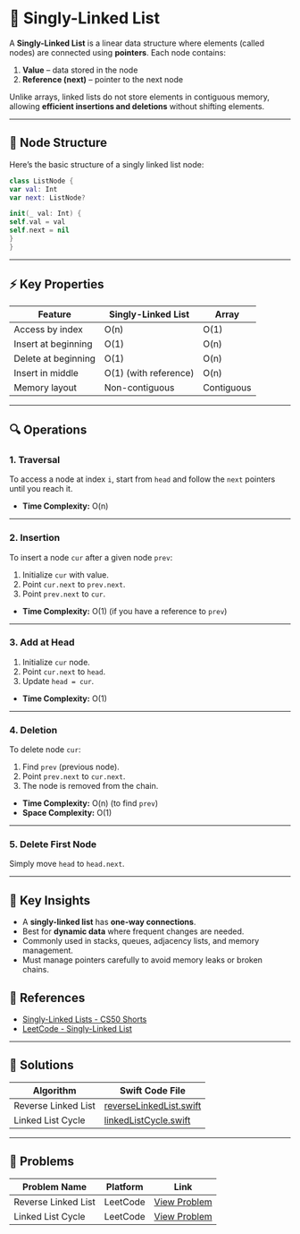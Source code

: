 # 🔗 Singly-Linked List

A **Singly-Linked List** is a linear data structure where elements (called nodes) are connected using **pointers**. Each node contains:

1. **Value** – data stored in the node
2. **Reference (next)** – pointer to the next node

Unlike arrays, linked lists do not store elements in contiguous memory, allowing **efficient insertions and deletions** without shifting elements.

---

## 🧱 Node Structure

Here’s the basic structure of a singly linked list node:

```swift
class ListNode {
var val: Int
var next: ListNode?

init(_ val: Int) {
self.val = val
self.next = nil
}
}
```

---

## ⚡ Key Properties

| Feature             | Singly-Linked List           | Array      |
| ------------------- | --------------------- | ---------- |
| Access by index     | O(n)                  | O(1)       |
| Insert at beginning | O(1)                  | O(n)       |
| Delete at beginning | O(1)                  | O(n)       |
| Insert in middle    | O(1) (with reference) | O(n)       |
| Memory layout       | Non-contiguous        | Contiguous |

---

## 🔍 Operations

### 1. Traversal

To access a node at index `i`, start from `head` and follow the `next` pointers until you reach it.

- **Time Complexity:** O(n)

---

### 2. Insertion

To insert a node `cur` after a given node `prev`:

1. Initialize `cur` with value.
2. Point `cur.next` to `prev.next`.
3. Point `prev.next` to `cur`.

- **Time Complexity:** O(1) (if you have a reference to `prev`)

---

### 3. Add at Head

1. Initialize `cur` node.
2. Point `cur.next` to `head`.
3. Update `head = cur`.

- **Time Complexity:** O(1)

---

### 4. Deletion

To delete node `cur`:

1. Find `prev` (previous node).
2. Point `prev.next` to `cur.next`.
3. The node is removed from the chain.

- **Time Complexity:** O(n) (to find `prev`)
- **Space Complexity:** O(1)

---

### 5. Delete First Node

Simply move `head` to `head.next`.

---

## 📌 Key Insights

- A **singly-linked list** has **one-way connections**.
- Best for **dynamic data** where frequent changes are needed.
- Commonly used in stacks, queues, adjacency lists, and memory management.
- Must manage pointers carefully to avoid memory leaks or broken chains.

## 🔗 References
- [Singly-Linked Lists - CS50 Shorts](https://www.youtube.com/watch?v=zQI3FyWm144)
- [LeetCode - Singly-Linked List](https://leetcode.com/explore/learn/card/linked-list/209/singly-linked-list/1287/)

---

## 📂 Solutions

| Algorithm            | Swift Code File                                    |
| -------------------- | -------------------------------------------------- |
| Reverse Linked List  | [reverseLinkedList.swift](reverseLinkedList.swift) |
| Linked List Cycle    | [linkedListCycle.swift](linkedListCycle.swift)     |

---

## 📂 Problems

| Problem Name         | Platform | Link                                                                 |
| -------------------- | -------- | -------------------------------------------------------------------- |
| Reverse Linked List  | LeetCode | [View Problem](https://leetcode.com/problems/reverse-linked-list/description/) |
| Linked List Cycle    | LeetCode | [View Problem](https://leetcode.com/problems/linked-list-cycle/description/) |
